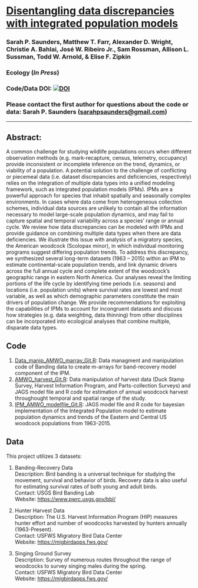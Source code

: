 # [Disentangling data discrepancies with integrated population models](https://esajournals.onlinelibrary.wiley.com/doi/10.1002/ecy.2714)

### Sarah P. Saunders, Matthew T. Farr, Alexander D. Wright, Christie A. Bahlai, José W. Ribeiro Jr., Sam Rossman, Allison L. Sussman, Todd W. Arnold, & Elise F. Zipkin

### Ecology (*In Press*)

### Code/Data DOI: [![DOI](https://zenodo.org/badge/DOI/10.5281/zenodo.2532006.svg)](https://doi.org/10.5281/zenodo.2532006)

### Please contact the first author for questions about the code or data: Sarah P. Saunders (sarahpsaunders@gmail.com)
__________________________________________________________________________________________________________________________________________

## Abstract:
A common challenge for studying wildlife populations occurs when different observation methods (e.g. mark-recapture, census, telemetry, occupancy) provide inconsistent or incomplete inference on the trend, dynamics, or viability of a population. A potential solution to the challenge of conflicting or piecemeal data (i.e. dataset discrepancies and deficiencies, respectively) relies on the integration of multiple data types into a unified modeling framework, such as integrated population models (IPMs). IPMs are a powerful approach for species that inhabit spatially and seasonally complex environments. In cases where data come from heterogeneous collection schemes, individual data sources are unlikely to contain all the information necessary to model large-scale population dynamics, and may fail to capture spatial and temporal variability across a species’ range or annual cycle. We review how data discrepancies can be modeled with IPMs and provide guidance on combining multiple data types when there are data deficiencies. We illustrate this issue with analysis of a migratory species, the American woodcock (Scolopax minor), in which individual monitoring programs suggest differing population trends. To address this discrepancy, we synthesized several long-term datasets (1963 – 2015) within an IPM to estimate continental-scale population trends, and link dynamic drivers across the full annual cycle and complete extent of the woodcock’s geographic range in eastern North America. Our analyses reveal the limiting portions of the life cycle by identifying time periods (i.e. seasons) and locations (i.e. population units) where survival rates are lowest and most variable, as well as which demographic parameters constitute the main drivers of population change. We provide recommendations for exploiting the capabilities of IPMs to account for incongruent datasets and discuss how strategies (e.g. data weighting, data thinning) from other disciplines can be incorporated into ecological analyses that combine multiple, disparate data types.  

## Code 
1. [Data_manip_AMWO_marray_Git.R](https://github.com/zipkinlab/timberdoodle/blob/master/Data_manip_AMWO_marray_Git.R): Data managment and manipulation code of Banding data to create m-arrays for band-recovery model component of the IPM. 
2. [AMWO_harvest_Git.R](https://github.com/zipkinlab/timberdoodle/blob/master/AMWO_harvest_Git.R): Data manipulation of harvest data (Duck Stamp Survey, Harvest Information Program, and Parts-collection Surveys) and JAGS model file and R code for estimation of annual woodcock harvest throughought temporal and spatial range of the study.
3. [IPM_AMWO_modelfile_Git.R](https://github.com/zipkinlab/timberdoodle/blob/master/IPM_AMWO_modelfile_Git.R): JAGS model file and R code for bayesian implementation of the Integrated Population model to estimate population dynamics and trends of the Eastern and Central US woodcock populations from 1963-2015.

## Data
This project utilizes 3 datasets:  

1) Banding-Recovery Data  
Description: Bird banding is a universal technique for studying the movement, survival and behavior of birds. Recovery data is also useful for estimating survival rates of both young and adult birds.  
Contact: USGS Bird Banding Lab  
Website: https://www.pwrc.usgs.gov/bbl/  

2) Hunter Harvest Data  
Description: The U.S. Harvest Information Program (HIP) measures hunter effort and number of woodcocks harvested by hunters annually (1963-Present).  
Contact: USFWS Migratory Bird Data Center  
Website: https://migbirdapps.fws.gov/  

3) Singing Ground Survey  
Description: Survey of numerous routes throughout the range of woodcocks to survey singing males during the spring.   	
Contact: USFWS Migratory Bird Data Center  
Website: https://migbirdapps.fws.gov/  
